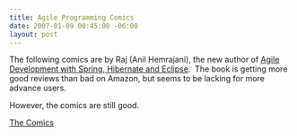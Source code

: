 ```yaml
---
title: Agile Programming Comics
date: 2007-01-09 00:45:00 -06:00
layout: post
---
```


The following comics are by Raj (Anil Hemrajani), the new author of [Agile Development with Spring, Hibernate and Eclipse](http://www.amazon.com/Development-Hibernate-Eclipse-Developers-Library/dp/0672328968).  The book is getting more good reviews than bad on Amazon, but seems to be lacking for more advance users.

However, the comics are still good.

[The Comics](http://visualpatterns.com/comics.jsp)